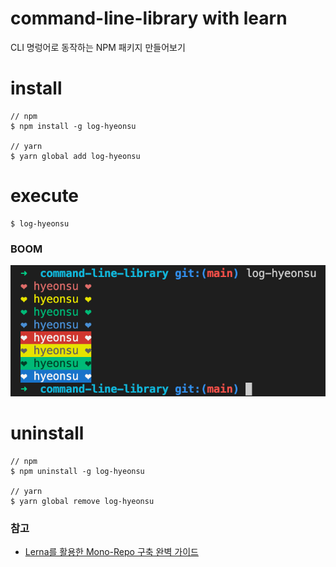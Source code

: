 # command-line-library with learn
CLI 명렁어로 동작하는 NPM 패키지 만들어보기

# install

```
// npm
$ npm install -g log-hyeonsu

// yarn
$ yarn global add log-hyeonsu 
```

# execute

```
$ log-hyeonsu
```

### BOOM

![result](./asset/result.png)

# uninstall

```
// npm
$ npm uninstall -g log-hyeonsu

// yarn
$ yarn global remove log-hyeonsu
```

### 참고

- [Lerna를 활용한 Mono-Repo 구축 완벽 가이드](https://kdydesign.github.io/2020/08/25/mono-repo-lerna/)
